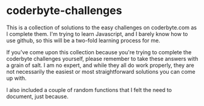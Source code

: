 coderbyte-challenges
====================

This is a collection of solutions to the easy challenges on coderbyte.com as I complete them.
I'm trying to learn Javascript, and I barely know how to use github, so this will be a two-fold learning process for me.

If you've come upon this collection because you're trying to complete the coderbyte challenges yourself, please remember to take these answers with a grain of salt. I am no expert, and while they all do work properly, they are not necessarily
the easiest or most straightforward solutions you can come up with.

I also included a couple of random functions that I felt the need to document, just because.
